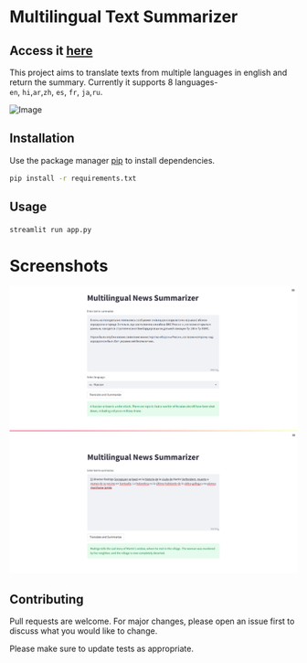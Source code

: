# Multilingual Text Summarizer
Access it [here](https://waiz-legion-multilingual-text-summarizer-app-xpv02b.streamlit.app/)
-------------------------------------------------------------------------------------------------------------------------
This project aims to translate texts from multiple languages in english and return the summary. Currently it supports 8 languages-  
`en`, `hi`,`ar`,`zh`, `es`, `fr`, `ja`,`ru`.

![Image](https://i0.wp.com/www.michigandaily.com/wp-content/uploads/2021/03/0-1.jpg?fit=1200%2C960&ssl=1)
## Installation

Use the package manager [pip](https://pip.pypa.io/en/stable/) to install dependencies.

```bash
pip install -r requirements.txt
```

## Usage

`streamlit run app.py`
# Screenshots
![Image](https://github.com/Waiz-Legion/Multilingual-text-summarizer/blob/main/screenshots/Screenshot%20from%202022-12-26%2014-56-36.png?raw=true)
![Image](https://github.com/Waiz-Legion/Multilingual-text-summarizer/blob/main/screenshots/Screenshot%20from%202022-12-26%2015-23-46.png?raw=true)
## Contributing

Pull requests are welcome. For major changes, please open an issue first
to discuss what you would like to change.

Please make sure to update tests as appropriate.
